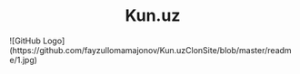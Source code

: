 <h1 style="text-align:center">Kun.uz</h1>
![GitHub Logo](https://github.com/fayzullomamajonov/Kun.uzClonSite/blob/master/readme/1.jpg)
